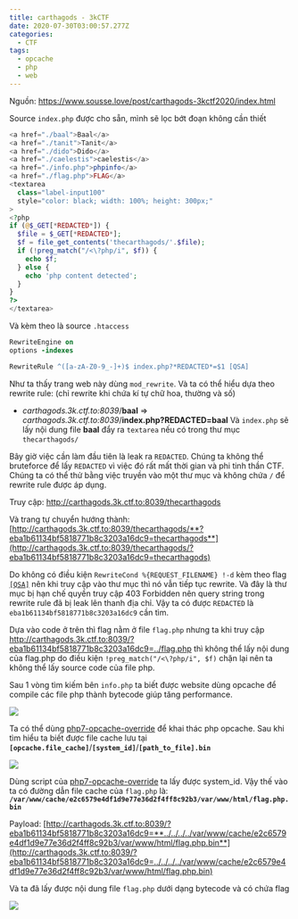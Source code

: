 ```yaml
---
title: carthagods - 3kCTF
date: 2020-07-30T03:00:57.277Z
categories:
  - CTF
tags:
  - opcache
  - php
  - web
---
```

Nguồn: <https://www.sousse.love/post/carthagods-3kctf2020/index.html>

Source `index.php` được cho sẵn, mình sẽ lọc bớt đoạn không cần thiết

```php
<a href="./baal">Baal</a>
<a href="./tanit">Tanit</a>
<a href="./dido">Dido</a>
<a href="./caelestis">caelestis</a>
<a href="./info.php">phpinfo</a>
<a href="./flag.php">FLAG</a>
<textarea
  class="label-input100"
  style="color: black; width: 100%; height: 300px;"
>
<?php
if (@$_GET[*REDACTED*]) {
  $file = $_GET[*REDACTED*];
  $f = file_get_contents('thecarthagods/'.$file);
  if (!preg_match("/<\?php/i", $f)) {
    echo $f;
  } else {
    echo 'php content detected';
  }
}
?>
</textarea>
```

Và kèm theo là source `.htaccess` 

```apache
RewriteEngine on
options -indexes

RewriteRule ^([a-zA-Z0-9_-]+)$ index.php?*REDACTED*=$1 [QSA]
```

Như ta thấy trang web này dùng `mod_rewrite`. Và ta có thể hiểu dựa theo rewrite rule: (chỉ rewrite khi chứa kí tự chữ hoa, thường và số)

* *carthagods.3k.ctf.to:8039*/**baal** => *carthagods.3k.ctf.to:8039*/**index.php?REDACTED=baal**
  Và `index.php` sẽ lấy nội dung file **baal** đẩy ra `textarea` nếu có trong thư mục `thecarthagods/`

Bây giờ việc cần làm đầu tiên là leak ra `REDACTED`. Chúng ta không thể bruteforce để lấy `REDACTED` vì việc đó rất mất thời gian và phi tinh thần CTF. Chúng ta có thể thử bằng việc truyền vào một thư mục và không chứa `/` để rewrite rule được áp dụng.

Truy cập: <http://carthagods.3k.ctf.to:8039/thecarthagods>

Và trang tự chuyển hướng thành: [http://carthagods.3k.ctf.to:8039/thecarthagods/**?eba1b61134bf5818771b8c3203a16dc9=thecarthagods**](http://carthagods.3k.ctf.to:8039/thecarthagods/?eba1b61134bf5818771b8c3203a16dc9=thecarthagods)

Do không có điều kiện `RewriteCond %{REQUEST_FILENAME} !-d` kèm theo flag [`[QSA]`](https://httpd.apache.org/docs/current/rewrite/flags.html#flag_qsa) nên khi truy cập vào thư mục thì nó vẫn tiếp tục rewrite. Và đây là thư mục bị hạn chế quyền truy cập 403 Forbidden nên query string trong rewrite rule đã bị leak lên thanh địa chỉ. Vậy ta có được `REDACTED` là `eba1b61134bf5818771b8c3203a16dc9` cần tìm.

Dựa vào code ở trên thì flag nằm ở file `flag.php` nhưng ta khi truy cập <http://carthagods.3k.ctf.to:8039/?eba1b61134bf5818771b8c3203a16dc9=../flag.php> thì không thể lấy nội dung của flag.php do điều kiện `!preg_match("/<\?php/i", $f)` chặn lại nên ta không thể lấy source code của file php.

Sau 1 vòng tìm kiếm bên `info.php` ta biết được website dùng opcache để compile các file php thành bytecode giúp tăng performance.

![](/img/2020-07-30_11-37.png)

Ta có thể dùng [php7-opcache-override](https://github.com/GoSecure/php7-opcache-override) để khai thác php opcache. Sau khi tìm hiểu ta biết được file cache lưu tại **`[opcache.file_cache]`**/**`[system_id]`**/**`[path_to_file].bin`**

![](/img/2020-07-30_11-56.png)

Dùng script của [php7-opcache-override](https://github.com/GoSecure/php7-opcache-override) ta lấy được system_id. Vậy thế vào ta có đường dẫn file cache của `flag.php` là: **`/var/www/cache/e2c6579e4df1d9e77e36d2f4ff8c92b3/var/www/html/flag.php.bin`**

Payload: [http://carthagods.3k.ctf.to:8039/?eba1b61134bf5818771b8c3203a16dc9=**../../../../var/www/cache/e2c6579e4df1d9e77e36d2f4ff8c92b3/var/www/html/flag.php.bin**](http://carthagods.3k.ctf.to:8039/?eba1b61134bf5818771b8c3203a16dc9=../../../../var/www/cache/e2c6579e4df1d9e77e36d2f4ff8c92b3/var/www/html/flag.php.bin)

Và ta đã lấy được nội dung file `flag.php` dưới dạng bytecode và có chứa flag

![](/img/2020-07-30_12-13.png)